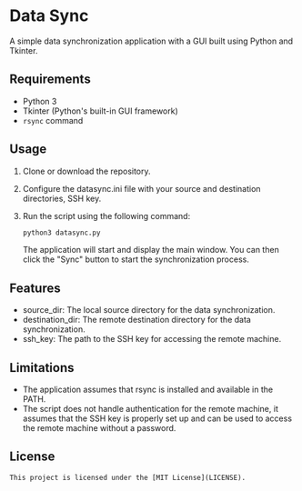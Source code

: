 # Data Sync

A simple data synchronization application with a GUI built using Python and Tkinter.


## Requirements

- Python 3
- Tkinter (Python's built-in GUI framework)
- `rsync` command

## Usage

1. Clone or download the repository.
2. Configure the datasync.ini file with your source and destination directories, SSH key.
3. Run the script using the following command:

    ```bash
    python3 datasync.py
    ```

    The application will start and display the main window. You can then click the "Sync" button to start the synchronization process.

## Features

- source_dir: The local source directory for the data synchronization.
- destination_dir: The remote destination directory for the data synchronization.
- ssh_key: The path to the SSH key for accessing the remote machine.

## Limitations

-  The application assumes that rsync is installed and available in the PATH.
-  The script does not handle authentication for the remote machine, it assumes that the SSH key is properly set up and can be used to access the remote machine without a password.

## License

    This project is licensed under the [MIT License](LICENSE).
